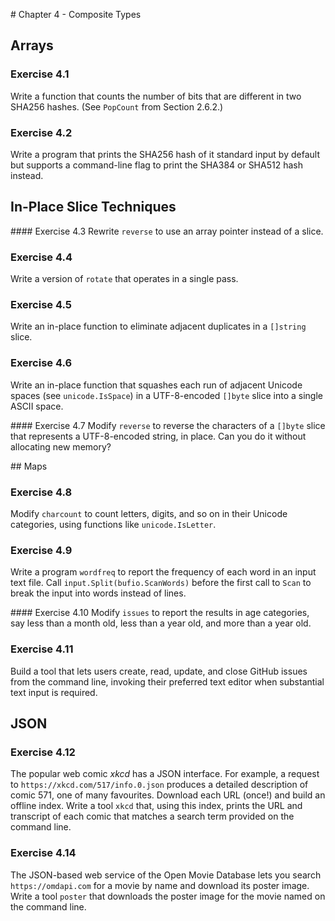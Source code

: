 # Chapter 4 - Composite Types

## Arrays

### Exercise 4.1
Write a function that counts the number of bits that are different in two SHA256
hashes. (See `PopCount` from Section 2.6.2.)

### Exercise 4.2
Write a program that prints the SHA256 hash of it standard input by default but
supports a command-line flag to print the SHA384 or SHA512 hash instead.

## In-Place Slice Techniques

#### Exercise 4.3
Rewrite `reverse` to use an array pointer instead of a slice.

### Exercise 4.4
Write a version of `rotate` that operates in a single pass.

### Exercise 4.5
Write an in-place function to eliminate adjacent duplicates in a `[]string`
slice.

### Exercise 4.6
Write an in-place function that squashes each run of adjacent Unicode spaces
(see `unicode.IsSpace`) in a UTF-8-encoded `[]byte` slice into a single ASCII
space.

#### Exercise 4.7
Modify `reverse` to reverse the characters of a `[]byte` slice that represents
a UTF-8-encoded string, in place. Can you do it without allocating new memory?

## Maps

### Exercise 4.8
Modify `charcount` to count letters, digits, and so on in their Unicode
categories, using functions like `unicode.IsLetter`.

### Exercise 4.9
Write a program `wordfreq` to report the frequency of each word in an input text
file. Call `input.Split(bufio.ScanWords)` before the first call to `Scan` to
break the input into words instead of lines.

#### Exercise 4.10
Modify `issues` to report the results in age categories, say less than a month
old, less than a year old, and more than a year old.

### Exercise 4.11
Build a tool that lets users create, read, update, and close GitHub issues from
the command line, invoking their preferred text editor when substantial text
input is required.

## JSON

### Exercise 4.12
The popular web comic _xkcd_ has a JSON interface. For example, a request to
`https://xkcd.com/517/info.0.json` produces a detailed description of comic 571,
one of many favourites. Download each URL (once!) and build an offline index.
Write a tool `xkcd` that, using this index, prints the URL and transcript of
each comic that matches a search term provided on the command line.

### Exercise 4.14
The JSON-based web service of the Open Movie Database lets you search
`https://omdapi.com` for a movie by name and download its poster image. Write a
tool `poster` that downloads the poster image for the movie named on the command
line.
